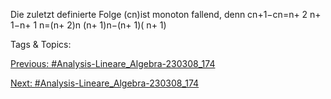 Die zuletzt definierte Folge (cn)ist monoton fallend, denn
cn+1−cn=n+ 2
n+ 1−n+ 1
n=(n+ 2)n
(n+ 1)n−(n+ 1)( n+ 1)

   Tags & Topics:
   

[Previous: #Analysis-Lineare_Algebra-230308_174](Analysis-Lineare_Algebra-230308_174.md)

[Next: #Analysis-Lineare_Algebra-230308_174](Analysis-Lineare_Algebra-230308_174.md)
